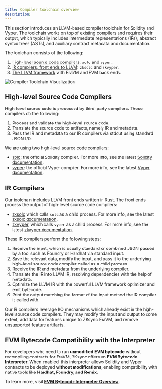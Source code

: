 ```yaml
---
title: Compiler toolchain overview
description:
---
```


This section introduces an LLVM-based compiler toolchain for Solidity and Vyper.
The toolchain works on top of existing compilers and requires their output, which typically includes intermediate representations (IRs),
abstract syntax trees (ASTs), and auxiliary contract metadata and documentation.

The toolchain consists of the following:

1. [High-level source code compilers](#high-level-source-code-compilers): `solc` and `vyper`.
2. [IR compilers, front ends to LLVM](#ir-compilers): `zksolc` and `zkvyper`.
3. [The LLVM framework](/zksync-protocol/era-vm/compiler/toolchain/llvm) with EraVM and EVM back ends.

![Compiler Toolchain Visualization](/images/zk-stack/compiler-toolchain.png "Compiler Toolchain")

## High-level Source Code Compilers

High-level source code is processed by third-party compilers. These compilers do the following:

1. Process and validate the high-level source code.
2. Translate the source code to artifacts, namely IR and metadata.
3. Pass the IR and metadata to our IR compilers via stdout using standard JSON I/O.

We are using two high-level source code compilers:

- [solc](https://github.com/ethereum/solc-bin): the official Solidity compiler. For more info, see the latest [Solidity documentation](https://docs.soliditylang.org/en/latest/).
- [vyper](https://github.com/vyperlang/vyper/releases): the official Vyper compiler. For more info, see the latest [Vyper documentation](https://docs.vyperlang.org/en/latest/index.html).

## IR Compilers

Our toolchain includes LLVM front ends written in Rust. The front ends process the output of high-level source code compilers:

- [zksolc](%%zk_git_repo_zksolc-bin%%) which calls `solc` as a child process. For more info, see the latest [zksolc documentation](https://matter-labs.github.io/era-compiler-solidity/latest/).
- [zkvyper](%%zk_git_repo_zkvyper-bin%%): which calls `vyper` as a child process. For more info, see the latest [zkvyper documentation](https://matter-labs.github.io/era-compiler-vyper/latest/).

These IR compilers perform the following steps:

1. Receive the input, which is usually standard or combined JSON passed by a tool such as Foundry or Hardhat via standard input.
2. Save the relevant data, modify the input, and pass it to the underlying high-level source code compiler
called as a child process.
3. Receive the IR and metadata from the underlying compiler.
4. Translate the IR into LLVM IR, resolving dependencies with the help of metadata.
5. Optimize the LLVM IR with the powerful LLVM framework optimizer and emit bytecode.
6. Print the output matching the format of the input method the IR compiler is called with.

Our IR compilers leverage I/O mechanisms which already exist in the high-level source code
compilers. They may modify the input and output to some extent, add data for features unique to ZKsync EraVM,
and remove unsupported feature artifacts.

## EVM Bytecode Compatibility with the Interpreter

For developers who need to run **unmodified EVM bytecode** without recompiling contracts for EraVM, ZKsync offers an **EVM Bytecode Interpreter**.
When enabled, this interpreter allows Solidity and Vyper contracts to be deployed **without modifications**, enabling compatibility with
native tools like **Hardhat, Foundry, and Remix**.

To learn more, visit **[EVM Bytecode Interpreter Overview](../evm-interpreter/overview)**.
